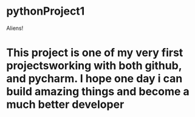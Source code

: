 # pythonProject1
Aliens!
# This project is one of my very first projectsworking with both github, and pycharm. I hope one day i can build amazing things and become a much better developer

